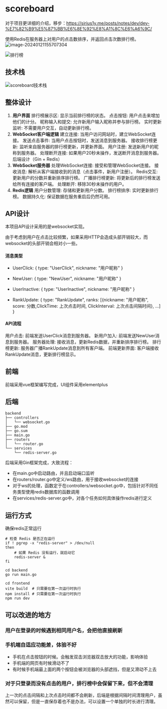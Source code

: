# scoreboard

对于项目更详细的介绍，移步：https://sirius1y.me/posts/notes/dev/dev-%E7%82%B9%E5%87%BB%E6%8E%92%E8%A1%8C%E6%A6%9C/



使用Redis在服务器上对用户的点击数排序，并返回点击次数排行榜。
![image-20240121155707304](https://s2.loli.net/2024/01/21/cntLqdiyb9I3aer.png)

![排行榜](https://s2.loli.net/2024/01/21/CUjLTrbN9KPZ4xo.png)


## 技术栈

![scoreboard技术栈](https://s2.loli.net/2024/01/21/cVJzxCyDFtOTjBL.png)

## 整体设计

1. **用户界面**
   排行榜展示区: 显示当前排行榜的状态。
   点击按钮: 用户点击来增加他们的计分。
   昵称输入和提交: 允许新用户输入昵称并参与排行榜。
   实时更新监听: 不需要用户交互，自动更新排行榜。
2. **WebSocket客户端逻辑**
   建立连接: 当用户访问网站时，建立WebSocket连接。
   发送点击事件: 当用户点击按钮时，发送消息到服务器。
   接收排行榜更新: 监听来自服务器的排行榜更新，并更新界面。
   用户注册: 发送新用户的昵称到服务器。
   处理断开连接: 如果用户20秒未操作，发送断开消息到服务器。
   后端设计（Gin + Redis）
3. **WebSocket服务器**
   处理WebSocket连接: 接受和管理WebSocket连接。
   接收消息: 解析从客户端接收到的消息（点击事件，新用户注册）。
   Redis交互: 更新用户的分数并重新排序排行榜。
   广播排行榜更新: 将更新后的排行榜发送给所有连接的客户端。
   处理断开: 移除30秒未操作的用户。
4. **Redis逻辑**
   用户分数管理: 存储和更新用户分数。
   排行榜排序: 实时更新排行榜。
   数据持久化: 保证数据在服务重启后仍然可用。



## API设计

本项目API设计采用的是websocket实现。

由于考虑到用户在点击比较频繁，如果采用HTTP会造成头部开销较大，而websocket的头部开销会相对小一些。

#### 消息类型

- UserClick: { type: "UserClick", nickname: "用户昵称" }

- NewUser: { type: "NewUser", nickname: "用户昵称" }

- UserInactive: { type: "UserInactive", nickname: "用户昵称" }

- RankUpdate: { type: "RankUpdate", ranks: [{nickname: "用户昵称", score: 分数,ClickTime: 上次点击时间, ClickInterval: 上次点击间隔时间}, ...] }

#### API流程

用户点击: 前端发送UserClick消息到服务器。
新用户加入: 前端发送NewUser消息到服务器。
服务器处理: 接收消息，更新Redis数据，并重新排序排行榜。
排行榜更新: 服务器广播RankUpdate消息到所有客户端。
前端更新界面: 客户端接收RankUpdate消息，更新排行榜显示。



## 前端

前端采用vue框架编写完成，UI组件采用elementplus




## 后端

```
backend
├── controllers
│   └── websocket.go
├── go.mod
├── go.sum
├── main.go
├── routers
│   └── router.go
└── services
    └── redis-server.go

```

后端采用Gin框架完成，大致流程：

- 在main.go中启动路由，并且启动端口监听
- 在routers/router.go中定义/ws路由，用于接收websocket的连接
- 对于ws的处理，函数定于在controllers/websocket.go中，包括针对不同任务类型使用redis数据库的函数调用
- 在services/redis-server.go中，对各个任务如何具体操作redis进行定义




## 运行方式

确保redis正常运行
``` shell
# 检查 Redis 是否正在运行
if ! pgrep -x "redis-server" > /dev/null
then
    # 如果 Redis 没有运行，就启动它
    redis-server &
fi
```

``` shell
cd backend
go run main.go
```

``` shell
cd frontend
vite build  # 只需要在第一次运行时执行
npm install # 只需要在第一次运行时执行
npm run dev
```



## 可以改进的地方

### 用户在登录的时候遇到相同用户名，会把他直接刷新



### 手机端自适应功能差，体验不好

- 手机在点击按钮的时候。会触发双击浏览器双击放大的功能，影响体验
- 手机端的网页有时候滑动不了
- 有时候手机端最上面的两个按钮会被浏览器的头部遮挡，但是又滑动不上去



### 对于只登录而没有点击的用户，排行榜中会保留下来，但不会清理

上一次的点击间隔和上次点击时间都不会刷新，后端是根据间隔时间清理用户，虽然可以保留，但是一直保存着也不是办法，可以设置一个单独的时长进行清理。
